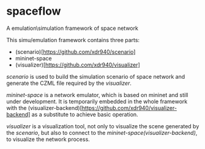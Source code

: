 # spaceflow
A emulation\simulation framework of space network

This simu/emulation framework contains three parts:
- (scenario)[https://github.com/xdr940/scenario]
- mininet-space 
- (visualizer)[https://github.com/xdr940/visualizer]

*scenario* is used to build the simulation scenario of space network and generate the CZML file required by the *visualizer*.

*mininet-space*  is a network emulator, which is based on mininet and still under development. It is temporarily embedded in the whole framework with the (visualizer-backend)[https://github.com/xdr940/visualizer-backend] as a substitute to achieve basic operation.

*visualizer* is a visualization tool, not only to visualize the scene generated by the *scenario*, but also to connect to the *mininet-space(visualizer-backend)*, to visualize the network process.
